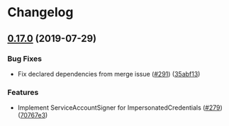 # Changelog

## [0.17.0](https://www.github.com/googleapis/google-auth-library-java/compare/v0.16.2...v0.17.0) (2019-07-29)


### Bug Fixes

* Fix declared dependencies from merge issue ([#291](https://www.github.com/googleapis/google-auth-library-java/issues/291)) ([35abf13](https://www.github.com/googleapis/google-auth-library-java/commit/35abf13))


### Features

* Implement ServiceAccountSigner for ImpersonatedCredentials ([#279](https://www.github.com/googleapis/google-auth-library-java/issues/279)) ([70767e3](https://www.github.com/googleapis/google-auth-library-java/commit/70767e3))
